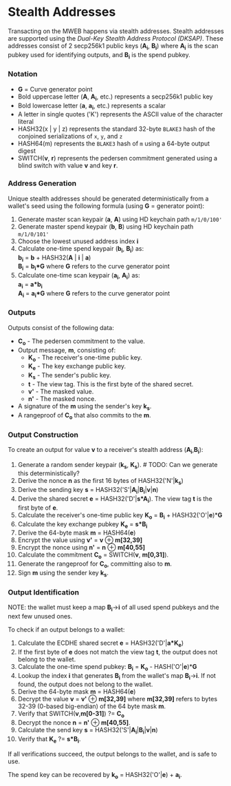 # Stealth Addresses

Transacting on the MWEB happens via stealth addresses. Stealth addresses are supported using the *Dual-Key Stealth Address Protocol (DKSAP)*. These addresses consist of 2 secp256k1 public keys (**A<sub>i</sub>**, **B<sub>i</sub>**) where **A<sub>i</sub>** is the scan pubkey used for identifying outputs, and **B<sub>i</sub>** is the spend pubkey.

### Notation
* **G** = Curve generator point
* Bold uppercase letter (**A**, **A<sub>i</sub>**, etc.) represents a secp256k1 public key
* Bold lowercase letter (**a**, **a<sub>i</sub>**, etc.) represents a scalar
* A letter in single quotes ('K') represents the ASCII value of the character literal
* HASH32(x | y | z) represents the standard 32-byte `BLAKE3` hash of the conjoined serializations of `x`, `y`, and `z`
* HASH64(m) represents the `BLAKE3` hash of `m` using a 64-byte output digest
* SWITCH(**v**, **r**) represents the pedersen commitment generated using a blind switch with value **v** and key **r**.

### Address Generation

Unique stealth addresses should be generated deterministically from a wallet's seed using the following formula (using **G** = generator point):

1. Generate master scan keypair (**a**, **A**) using HD keychain path `m/1/0/100'`
2. Generate master spend keypair (**b**, **B**) using HD keychain path `m/1/0/101'`
3. Choose the lowest unused address index **i**
4. Calculate one-time spend keypair (**b<sub>i</sub>**, **B<sub>i</sub>**) as:<br/>
	**b<sub>i</sub>** = **b** + HASH32(**A** | **i** | **a**)<br/>
	**B<sub>i</sub>** = **b<sub>i</sub>\*G** where **G** refers to the curve generator point
5. Calculate one-time scan keypair (**a<sub>i</sub>**, **A<sub>i</sub>**) as:<br/>
	**a<sub>i</sub>** = **a\*b<sub>i</sub>**<br/>
	**A<sub>i</sub>** = **a<sub>i</sub>\*G** where **G** refers to the curve generator point

### Outputs

Outputs consist of the following data:

* **C<sub>o</sub>** - The pedersen commitment to the value.
* Output message, **m**, consisting of:
  * **K<sub>o</sub>** - The receiver's one-time public key.
  * **K<sub>e</sub>** - The key exchange public key.
  * **K<sub>s</sub>** - The sender's public key.
  * **t** - The view tag. This is the first byte of the shared secret.
  * **v'** - The masked value.
  * **n'** - The masked nonce.
* A signature of the **m** using the sender's key **k<sub>s</sub>**.
* A rangeproof of **C<sub>o</sub>** that also commits to the **m**.

### Output Construction

To create an output for value **v** to a receiver's stealth address (**A<sub>i</sub>**,**B<sub>i</sub>**):

1. Generate a random sender keypair (**k<sub>s</sub>**, **K<sub>s</sub>**). # TODO: Can we generate this deterministically?
2. Derive the nonce **n** as the first 16 bytes of HASH32('N'|**k<sub>s</sub>**)
3. Derive the sending key **s** = HASH32('S'|**A<sub>i</sub>**|**B<sub>i</sub>**|**v**|**n**)
4. Derive the shared secret **e** = HASH32('D'|**s*A<sub>i</sub>**). The view tag **t** is the first byte of **e**.
5. Calculate the receiver's one-time public key **K<sub>o</sub>** = **B<sub>i</sub>** + HASH32('O'|**e**)***G**
6. Calculate the key exchange pubkey **K<sub>e</sub>** = **s*B<sub>i</sub>**
7. Derive the 64-byte mask **m** = HASH64(**e**)
8. Encrypt the value using **v'** = **v** &oplus; **m[32,39]**
9. Encrypt the nonce using **n'** = **n** &oplus; **m[40,55]**
10. Calculate the commitment **C<sub>o</sub>** = SWITCH(**v**, **m[0,31]**).
11. Generate the rangeproof for **C<sub>o</sub>**, committing also to **m**.
12. Sign **m** using the sender key **k<sub>s</sub>**.


### Output Identification

NOTE: the wallet must keep a map **B<sub>i</sub>**->**i** of all used spend pubkeys and the next few unused ones.

To check if an output belongs to a wallet:

1. Calculate the ECDHE shared secret **e** = HASH32('D'|**a*K<sub>e</sub>**)
2. If the first byte of **e** does not match the view tag **t**, the output does not belong to the wallet.
3. Calculate the one-time spend pubkey: **B<sub>i</sub>** = **K<sub>o</sub>** - HASH('O'|**e**)***G**
4. Lookup the index **i** that generates **B<sub>i</sub>** from the wallet's map **B<sub>i</sub>**->**i**. If not found, the output does not belong to the wallet.
5. Derive the 64-byte mask **m** = HASH64(**e**)
6. Decrypt the value **v** = **v'** &oplus; **m[32,39]** where **m[32,39]** refers to bytes 32-39 (0-based big-endian) of the 64 byte mask **m**.
7. Verify that SWITCH(**v**,**m[0-31]**) ?= **C<sub>o</sub>**
8. Decrypt the nonce **n** = **n'** &oplus; **m[40,55]**.
9. Calculate the send key **s** = HASH32('S'|**A<sub>i</sub>**|**B<sub>i</sub>**|**v**|**n**)
10. Verify that **K<sub>e</sub>** ?= **s*B<sub>i</sub>**.

If all verifications succeed, the output belongs to the wallet, and is safe to use.

The spend key can be recovered by **k<sub>o</sub>** = HASH32('O'|**e**) + **a<sub>i</sub>**.
